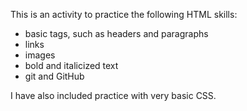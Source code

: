 This is an activity to practice the following HTML skills:
- basic tags, such as headers and paragraphs
- links
- images
- bold and italicized text
- git and GitHub

I have also included practice with very basic CSS.

